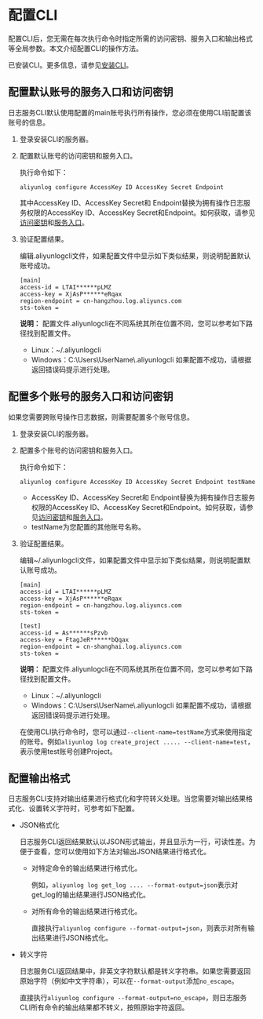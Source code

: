 # 配置CLI

配置CLI后，您无需在每次执行命令时指定所需的访问密钥、服务入口和输出格式等全局参数。本文介绍配置CLI的操作方法。

已安装CLI。更多信息，请参见[安装CLI](/intl.zh-CN/开发指南/CLI参考/安装CLI.md)。

## 配置默认账号的服务入口和访问密钥

日志服务CLI默认使用配置的main账号执行所有操作，您必须在使用CLI前配置该账号的信息。

1.  登录安装CLI的服务器。

2.  配置默认账号的访问密钥和服务入口。

    执行命令如下：

    ```
    aliyunlog configure AccessKey ID AccessKey Secret Endpoint
    ```

    其中AccessKey ID、AccessKey Secret和 Endpoint替换为拥有操作日志服务权限的AccessKey ID、AccessKey Secret和Endpoint。如何获取，请参见[访问密钥](/intl.zh-CN/开发指南/API参考/访问密钥.md)和[服务入口](/intl.zh-CN/开发指南/API参考/服务入口.md)。

3.  验证配置结果。

    编辑.aliyunlogcli文件，如果配置文件中显示如下类似结果，则说明配置默认账号成功。

    ```
    [main]
    access-id = LTAI******pLMZ
    access-key = XjAsP******eRqax
    region-endpoint = cn-hangzhou.log.aliyuncs.com
    sts-token =
    ```

    **说明：** 配置文件.aliyunlogcli在不同系统其所在位置不同，您可以参考如下路径找到配置文件。

    -   Linux：~/.aliyunlogcli
    -   Windows：C:\\Users\\UserName\\.aliyunlogcli
    如果配置不成功，请根据返回错误码提示进行处理。


## 配置多个账号的服务入口和访问密钥

如果您需要跨账号操作日志数据，则需要配置多个账号信息。

1.  登录安装CLI的服务器。

2.  配置多个账号的访问密钥和服务入口。

    执行命令如下：

    ```
    aliyunlog configure AccessKey ID AccessKey Secret Endpoint testName
    ```

    -   AccessKey ID、AccessKey Secret和 Endpoint替换为拥有操作日志服务权限的AccessKey ID、AccessKey Secret和Endpoint。如何获取，请参见[访问密钥](/intl.zh-CN/开发指南/API参考/访问密钥.md)和[服务入口](/intl.zh-CN/开发指南/API参考/服务入口.md)。
    -   testName为您配置的其他账号名称。
3.  验证配置结果。

    编辑~/.aliyunlogcli文件，如果配置文件中显示如下类似结果，则说明配置默认账号成功。

    ```
    [main]
    access-id = LTAI******pLMZ
    access-key = XjAsP******eRqax
    region-endpoint = cn-hangzhou.log.aliyuncs.com
    sts-token =
    
    [test]
    access-id = As******sPzvb
    access-key = FtagJeR******bQqax
    region-endpoint = cn-shanghai.log.aliyuncs.com
    sts-token =
    ```

    **说明：** 配置文件.aliyunlogcli在不同系统其所在位置不同，您可以参考如下路径找到配置文件。

    -   Linux：~/.aliyunlogcli
    -   Windows：C:\\Users\\UserName\\.aliyunlogcli
    如果配置不成功，请根据返回错误码提示进行处理。

    在使用CLI执行命令时，您可以通过`--client-name=testName`方式来使用指定的账号。例如`aliyunlog log create_project ..... --client-name=test`，表示使用test账号创建Project。


## 配置输出格式

日志服务CLI支持对输出结果进行格式化和字符转义处理。当您需要对输出结果格式化、设置转义字符时，可参考如下配置。

-   JSON格式化

    日志服务CLI返回结果默认以JSON形式输出，并且显示为一行，可读性差。为便于查看，您可以使用如下方法对输出JSON结果进行格式化。

    -   对特定命令的输出结果进行格式化。

        例如，`aliyunlog log get_log .... --format-output=json`表示对get\_log的输出结果进行JSON格式化。

    -   对所有命令的输出结果进行格式化。

        直接执行`aliyunlog configure --format-output=json`，则表示对所有输出结果进行JSON格式化。

-   转义字符

    日志服务CLI返回结果中，非英文字符默认都是转义字符串。如果您需要返回原始字符（例如中文字符串），可以在`--format-output`添加`no_escape`。

    直接执行`aliyunlog configure --format-output=no_escape`，则日志服务CLI所有命令的输出结果都不转义，按照原始字符返回。


